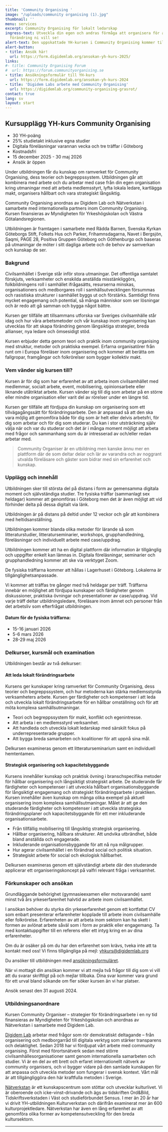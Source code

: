 ```yaml
---
title: 'Community Organising '
image: "/uploads/community organising (1).jpg"
thumbnail: ''
menu: services
excerpt: Community Organising för lokalt ledarskap
ingress-text: Utveckla din egen och andras förmåga att organisera för att skapa den
  förändring ni vill se!
alert-text: Den uppskattade YH-kursen i Community Organising kommer tillbaka! Fortbildningskursen är skräddarsydd för dig med erfarenhet och passion för samhällsförbättring. Kursen ger nya verktyg och vässar dina nuvarande med skarpa föreläsare. Ansökningstiden för VT 2026 är öppen!
alert-button:
- title: Ansök här!
  url: https://form.digidemlab.org/ansokan-yh-kurs-2025/
links:
#- title: Community Organising Forum
#  url: https://forum.communityorganising.se
- title: Ansökningsformulär till YH-kurs
  url: https://form.digidemlab.org/ansokan-yh-kurs-2024
- title: 'Digidem Labs arbete med Community Organising'
  url: https://digidemlab.org/community-organising-grasrot/
contact: true
lang: sv
layout: start
---
```


## Kursupplägg YH-kurs Community Organising

* 30 YH-poäng
* 25% studietakt inklusive egna studier
* Digitala föreläsningar varannan vecka och tre träffar i Göteborg
* Kostnadsfri
* 15 december 2025 - 30 maj 2026
* Ansök är öppen

Under utbildningen får du kunskap om ramverket för Community Organising, dess teorier och begreppssystem. Utbildningen går att kombinera med arbete och du arbetar med case från din egen organisation kring utmaningar med att arbeta medlemsstyrt, lyfta lokala ledare, kartlägga makt, organisera hållbart och vara strategiskt långsiktig.

Community Organising anordnas av Digidem Lab och Nätverkstan i samarbete med internationella partners inom Community Organising. Kursen finansieras av Myndigheten för Yrkeshögskolan och Västra Götalandsregionen.


Utbildningen är framtagen i samarbete med Rädda Barnen, Svenska Kyrkan Göteborgs Stift, Folkets Hus och Parker, Frihamnsdagarna, Navet i Bergsjön, Saqmi, PAGE 28, Positiva Gruppen Göteborg och Göthenburgo och baseras på utmaningar de möter i sitt dagliga arbete och de behov av samverkan och kunskap de ser.

### Bakgrund
Civilsamhället i Sverige står inför stora utmaningar. Det offentliga samtalet förskjuts, verksamheter och enskilda anställda misstänkliggörs, folkbildningens roll i samhället ifrågasätts, resurserna minskas, organisationers och medborgares roll i samhällsutvecklingen försummas och rasistiska strukturer i samhället byggs ut och förstärks. Samtidigt finns mycket engagemang och potential, så många människor som ser lösningar och är redo att gå samman och bygga något bättre.

Kursen ger tillfälle att tillsammans utforska var Sveriges civilsamhälle står idag och hur våra arbetsmetoder
och vår kunskap inom organisering kan utvecklas för
att skapa förändring genom långsiktiga strategier, breda
allianser, nya ledare och ömsesidigt stöd.

Kursen erbjuder detta genom teori och praktik inom
community organising med struktur, metoder och
praktiska exempel. Erfarna organisatörer från runt om
i Europa föreläser inom organisering och kommer att
berätta om fallgropar, framgångar och folkrörelser som
bygger kollektiv makt.

### Vem vänder sig kursen till?
Kursen är för dig som har erfarenhet av att arbeta inom
civilsamhället med medlemmar, socialt arbete, event,
mobilisering, opinionsarbete eller liknande utåtriktat
arbete. Kursen vänder sig till dig som arbetar på en
större eller mindre organisation eller varit del av rörelser
under en längre tid.

Kursen ger tillfälle att fördjupa din kunskap om organisering som ett tillvägagångssätt för förändringsarbete. Den
är anpassad så att den ska vara möjlig att genomföra både
för dig som är helt eller delvis arbetsfri, för dig som arbetar och för dig som studerar. Du kan i stor utsträckning
själv välja när och var du studerar och det är i många
moment möjligt att arbeta med frågor och sammanhang
som du är intresserad av och/eller redan arbetar med.

> Community Organiser är en utbildning men kanske
ännu mer en plattform där de som deltar delar och lär
av varandra och av noggrant utvalda föreläsare och
gäster som bidrar med sin erfarenhet och kunskap.

### Upplägg och innehåll
Utbildningen sker till största del på distans i form
av gemensamma digitala moment och självständiga
studier. Tre fysiska träffar (sammanlagt sex heldagar)
kommer att genomföras i Göteborg men det är även
möjligt att vid förhinder delta på dessa digitalt via länk.

Utbildningen är på distans på deltid under 12 veckor
och går att kombinera med heltidsanställning.

Utbildningen kommer blanda olika metoder för lärande
så som litteraturstudier, litteraturseminarier, workshops,
grupphandledning, föreläsningar och individuellt
arbete med case/uppdrag.

Utbildningen kommer att ha en digital plattform där
information är tillgänglig och uppgifter enkelt kan
lämnas in. Digitala föreläsningar, seminarier och grupphandledning kommer att ske via verktyget Zoom.

De fysiska träffarna kommer att hållas i Lagerhuset i
Göteborg. Lokalerna är tillgänglighetsanpassade.

Vi kommer att träffas tre gånger med två heldagar per
träff. Träffarna innebär en möjlighet att fördjupa kunskaper och färdigheter genom diskussioner, praktiska
övningar och presentationer av case/uppdrag. Vid varje
träff deltar utbildningsledare, föreläsare inom ämnet och
personer från det arbetsliv som efterfrågat utbildningen.

#### Datum för de fysiska träffarna:
* 15-16 januari 2026
* 5-6 mars 2026
* 28-29 maj 2026

### Delkurser, kursmål och examination

Utbildningen består av två delkurser:
#### Att leda lokalt förändringsarbete
Kursens ger kunskaper kring ramverket för Community
Organising, dess teorier och begreppssystem, och hur
metoderna kan stärka medlemsstyrda verksamheters
arbete. Kursen ger färdigheter och kompetenser i att
leda och utveckla lokalt förändringsarbete för en hållbar omställning och för att möta komplexa samhällsutmaningar.
* Teori och begreppssystem för makt, konflikt och
egenintresse.
* Att arbeta i en medlemsstyrd verksamhet.
* Att handleda och utveckla lokalt ledarskap med särskilt
fokus på underrepresenterade grupper.
* Att bygga breda samarbeten och koalitioner för att
uppnå sina mål.

Delkursen examineras genom ett litteraturseminarium
samt en individuell hemtentamen.

#### Strategisk organisering och kapacitetsbyggande
Kursens innehåller kunskap och praktisk övning i
branschspecifika metoder för hållbar organisering
och långsiktigt strategiskt arbete. De studerande får
färdigheter och kompetenser i att utveckla hållbart
organisationsbyggande för långsiktigt engagemang och
strategiskt förändringsarbete i praktiken. Kursen innehåller även kunskap om många olika exempel på aktuell
organisering inom komplexa samhällsutmaningar. Målet
är att ge den studerande färdigheter och kompetenser i
att utveckla strategiska förändringsplaner och kapacitetsbyggande för ett mer inkluderande organisationsarbete.

* Från tillfällig mobilisering till långsiktig strategisk
organisering.
* Hållbar organisering, hållbara strukturer. Att undvika
utbrändhet, både bland anställda och engagerade.
* Inkluderande organisationsbyggande för att nå nya
målgrupper.
* Hur agerar civilsamhället i en förändrad social och
politisk situation.
* Strategiskt arbete för social och ekologisk hållbarhet.

Delkursen examineras genom ett självständigt arbete
där den studerande applicerar ett organiseringskoncept
på valfri relevant fråga i verksamhet.


### Förkunskaper och ansökan
Grundläggande behörighet (gymnasieexamen eller
motsvarande) samt minst två års yrkeserfarenhet
halvtid av arbete inom civilsamhället.

I ansökan behöver du styrka din yrkeserfarenhet genom ett kortfattat CV
som enbart presenterar erfarenheter kopplade till arbete
inom civilsamhälle eller folkrörelse. Erfarenheten av
att arbeta inom sektorn kan ha skett i formen av avlönat
arbete såväl som i form av praktik eller engagemang. Ta med kontaktuppgifter till en referens eller ett intyg kring
en av dina erfarenheter.

Om du är osäker på om du har den erfarenhet som
krävs, tveka inte att ta kontakt med oss! Vi finns
tillgängliga på mejl: <yhkurs@digidemlab.org>

Du ansöker till utbildningen med [ansökningsformuläret](https://form.digidemlab.org/ansokan-yh-kurs-2024/).

När vi mottagit din ansökan kommer vi att mejla
två frågor till dig som vi vill att du svarar skriftligt
på och mejlar tillbaka. Dina svar kommer vara grund
för ett urval bland sökande om fler söker kursen än vi
har platser.

Ansök senast den 31 augusti 2024.

### Utbildningsanordnare
Kursen Community Organiser – strategier för förändringsarbete i en ny tid finansieras av Myndigheten för
Yrkeshögskolan och anordnas av Nätverkstan i samarbete med Digidem Lab.

[Digidem Lab](https://digidemlab.org) arbetar med frågor som rör demokratiskt deltagande – från organisering och medborgarråd till digitala verktyg som stärker transparens och delaktighet. Sedan 2018 har vi fördjupat vårt arbete med community organising. Först med förortsnätverk sedan med större civilsamhällesorganisationer samt genom internationella samarbeten och studier. Vi är en del av ett brett och erfaret internationellt nätverk av community organisers, och vi bygger vidare på den samlade kunskapen för att anpassa och utveckla metoder som fungerar i svensk kontext. Vårt mål är att tillgängliggöra den här kraftfulla metoden i Sverige.

[Nätverkstan](https://www.natverkstan.net/) är ett kunskapscentrum som stöttar och
utvecklar kulturlivet. Vi är oberoende och icke-vinst-drivande och ägs av tidskriften Ord&Bild, Tidskriftsverkstaden i Väst och studieförbundet Sensus. I mer än
20 år har vi drivit YH-utbildningen Kulturverkstan och
därifrån examinerat mer än 600 kulturprojektledare.
Nätverkstan har även en lång erfarenhet av att genomföra olika former av kompetensutveckling för den breda
kultursektorn.




---
